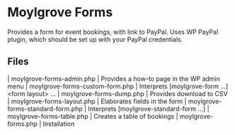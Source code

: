 # Moylgrove Forms

Provides a form for event bookings, with link to PayPal.
Uses WP PayPal plugin, which should be set up with your PayPal credentials.

## Files

| moylgrove-forms-admin.php | Provides a how-to page in the WP admin menu
| moylgrove-forms-custom-form.php | Interprets \[moylgrove-form ...] \<form layout\> ...
| moylgrove-forms-dump.php | Provides download to CSV
| moylgrove-forms-layout.php |  Elaborates fields in the form
| moylgrove-forms-standard-form.php | Interprets \[moylgrove-standard-form ...]
| moylgrove-forms-table.php | Creates a table of bookings
| moylgrove-forms.php | Installation
